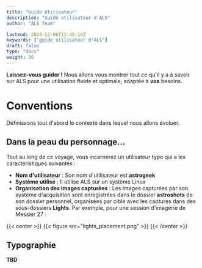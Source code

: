 ```yaml
---
title: "Guide Utilisateur"
description: "Guide utilisateur d'ALS"
author: "ALS Team"

lastmod: 2024-12-06T21:45:14Z
keywords: ["guide utilisateur d'ALS"]
draft: false
type: "docs"
weight: 30
---
```

**Laissez-vous guider !** Nous allons vous montrer tout ce qu'il y a à savoir sur ALS pour une utilisation fluide et 
optimale, adaptée à **vos** besoins. 

# Conventions
Définissons tout d'abord le contexte dans lequel nous allons évoluer.

## Dans la peau du personnage...

Tout au long de ce voyage, vous incarnerez un utilisateur type qui a les caractéristiques suivantes :
- **Nom d'utilisateur**&nbsp;: Son nom d'utilisateur est **astrogeek**
- **Système utilisé**&nbsp;: Il utilise ALS sur un système Linux
- **Organisation des images capturées**&nbsp;: Les images capturées par son système d'acquisition sont enregistrées
dans le dossier **astroshots** de son dossier personnel, organisées par cible avec les captures dans des sous-dossiers
**Lights**. Par exemple, pour une session d'imagerie de Messier 27 :

{{< center >}}
{{< figure src="lights_placement.png" >}}
{{< /center >}}

## Typographie

**TBD**

